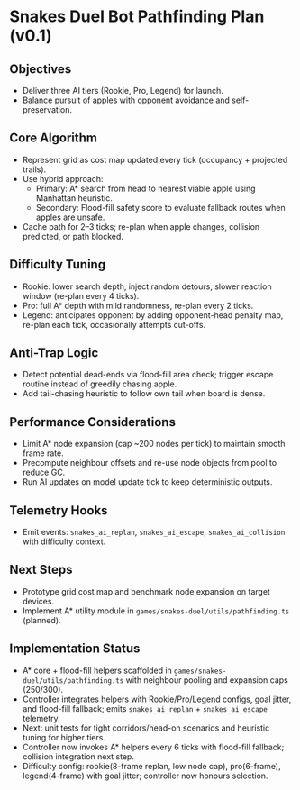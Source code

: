 ﻿# Snakes Duel Bot Pathfinding Plan (v0.1)

## Objectives
- Deliver three AI tiers (Rookie, Pro, Legend) for launch.
- Balance pursuit of apples with opponent avoidance and self-preservation.

## Core Algorithm
- Represent grid as cost map updated every tick (occupancy + projected trails).
- Use hybrid approach:
  - Primary: A* search from head to nearest viable apple using Manhattan heuristic.
  - Secondary: Flood-fill safety score to evaluate fallback routes when apples are unsafe.
- Cache path for 2–3 ticks; re-plan when apple changes, collision predicted, or path blocked.

## Difficulty Tuning
- Rookie: lower search depth, inject random detours, slower reaction window (re-plan every 4 ticks).
- Pro: full A* depth with mild randomness, re-plan every 2 ticks.
- Legend: anticipates opponent by adding opponent-head penalty map, re-plan each tick, occasionally attempts cut-offs.

## Anti-Trap Logic
- Detect potential dead-ends via flood-fill area check; trigger escape routine instead of greedily chasing apple.
- Add tail-chasing heuristic to follow own tail when board is dense.

## Performance Considerations
- Limit A* node expansion (cap ~200 nodes per tick) to maintain smooth frame rate.
- Precompute neighbour offsets and re-use node objects from pool to reduce GC.
- Run AI updates on model update tick to keep deterministic outputs.

## Telemetry Hooks
- Emit events: `snakes_ai_replan`, `snakes_ai_escape`, `snakes_ai_collision` with difficulty context.

## Next Steps
- Prototype grid cost map and benchmark node expansion on target devices.
- Implement A* utility module in `games/snakes-duel/utils/pathfinding.ts` (planned).

## Implementation Status
- A* core + flood-fill helpers scaffolded in `games/snakes-duel/utils/pathfinding.ts` with neighbour pooling and expansion caps (250/300).
- Controller integrates helpers with Rookie/Pro/Legend configs, goal jitter, and flood-fill fallback; emits `snakes_ai_replan` + `snakes_ai_escape` telemetry.
- Next: unit tests for tight corridors/head-on scenarios and heuristic tuning for higher tiers.
- Controller now invokes A* helpers every 6 ticks with flood-fill fallback; collision integration next step.
- Difficulty config: rookie(8-frame replan, low node cap), pro(6-frame), legend(4-frame) with goal jitter; controller now honours selection.
